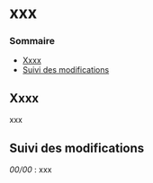 # xxx

### Sommaire

- [Xxxx](#xxxx)
- [Suivi des modifications](#suivi-des-modifications)

## Xxxx

xxx

## Suivi des modifications

*00/00* : xxx
